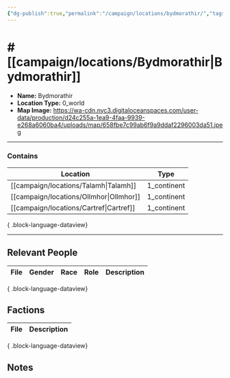 ```yaml
---
{"dg-publish":true,"permalink":"/campaign/locations/bydmorathir/","tags":["location"],"created":"2025-10-29T12:27:38.903-07:00","updated":"2025-10-29T13:47:05.451-07:00"}
---
```


# # [[campaign/locations/Bydmorathir\|Bydmorathir]]
<p><span><ul>
<li dir="auto"><strong>Name:</strong> Bydmorathir</li>
<li dir="auto"><strong>Location Type:</strong> 0_world</li>
<li dir="auto"><strong>Map Image:</strong> <a rel="noopener nofollow" class="external-link" href="https://wa-cdn.nyc3.digitaloceanspaces.com/user-data/production/d24c255a-1ea9-4faa-9939-e268a6060ba4/uploads/map/658fbe7c99ab6f9a9ddaf2296003da51.jpeg" target="_blank">https://wa-cdn.nyc3.digitaloceanspaces.com/user-data/production/d24c255a-1ea9-4faa-9939-e268a6060ba4/uploads/map/658fbe7c99ab6f9a9ddaf2296003da51.jpeg</a></li>
</ul></span></p>

---

### Contains
| Location                                   | Type        |
| ------------------------------------------ | ----------- |
| [[campaign/locations/Talamh\|Talamh]]   | 1_continent |
| [[campaign/locations/Ollmhor\|Ollmhor]] | 1_continent |
| [[campaign/locations/Cartref\|Cartref]] | 1_continent |

{ .block-language-dataview}

---

## Relevant People
| File | Gender | Race | Role | Description |
| ---- | ------ | ---- | ---- | ----------- |

{ .block-language-dataview}

## Factions
| File | Description |
| ---- | ----------- |

{ .block-language-dataview}

## Notes
